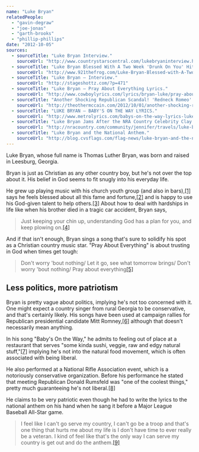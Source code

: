 ```yaml
---
name: "Luke Bryan"
relatedPeople:
  - "gavin-degraw"
  - "joe-jonas"
  - "garth-brooks"
  - "phillip-phillips"
date: "2012-10-05"
sources:
  - sourceTitle: "Luke Bryan Interview."
    sourceUrl: "http://www.countrystarscentral.com/lukebryaninterview.htm"
  - sourceTitle: "Luke Bryan Blessed With A Two Week 'Drunk On You' Hit Single."
    sourceUrl: "http://www.921thefrog.com/Luke-Bryan-Blessed-with-A-Two-Week-%C3%A2--Drunk-on-You%C3%A2---Hit-Single/13108230?archive=1&pid=250503"
  - sourceTitle: "Luke Bryan – Interview."
    sourceUrl: "http://stageshottz.com/?p=471"
  - sourceTitle: "Luke Bryan – Pray About Everything Lyrics."
    sourceUrl: "http://www.cowboylyrics.com/lyrics/bryan-luke/pray-about-everything-22667.html"
  - sourceTitle: "Another Shocking Republican Scandal! 'Redneck Romeo' Jason Aldean Goes Wild."
    sourceUrl: "http://theothermccain.com/2012/10/01/another-shocking-republican-scandal-redneck-romeo-jason-aldean-goes-wild/"
  - sourceTitle: "LUKE BRYAN – BABY'S ON THE WAY LYRICS."
    sourceUrl: "http://www.metrolyrics.com/babys-on-the-way-lyrics-luke-bryan.html"
  - sourceTitle: "Luke Bryan Jams After the NRA Country Celebrity Clay Shoot."
    sourceUrl: "http://nracountry.com/community/jennifer/travels/luke-bryan-jams-after-nra-country-celebrity-clay-shoot"
  - sourceTitle: "Luke Bryan and the National Anthem."
    sourceUrl: "http://blog.cvsflags.com/flag-news/luke-bryan-and-the-national-anthem"
---
```


Luke Bryan, whose full name is Thomas Luther Bryan, was born and raised in Leesburg, Georgia.

Bryan is just as Christian as any other country boy, but he's not over the top about it. His belief in God seems to fit snugly into his everyday life.

He grew up playing music with his church youth group (and also in bars),<a class="source-citation" href="#http://www.countrystarscentral.com/lukebryaninterview.htm" title="Luke Bryan Interview.">[1]</a> says he feels blessed about all this fame and fortune,<a class="source-citation" href="#http://www.921thefrog.com/Luke-Bryan-Blessed-with-A-Two-Week-%C3%A2--Drunk-on-You%C3%A2---Hit-Single/13108230?archive=1&pid=250503" title="Luke Bryan Blessed With A Two Week &apos;Drunk On You&apos; Hit Single.">[2]</a> and is happy to use his God-given talent to help others.<a class="source-citation" href="#http://stageshottz.com/?p=471" title="Luke Bryan – Interview.">[3]</a> About how to deal with hardships in life like when his brother died in a tragic car accident, Bryan says,

>Just keeping your chin up, understanding God has a plan for you, and keep plowing on.<a class="source-citation" href="#http://www.countrystarscentral.com/lukebryaninterview.htm" title="Luke Bryan Interview.">[4]</a>

And if that isn't enough, Bryan sings a song that's sure to solidify his spot as a Christian country music star. "Pray About Everything" is about trusting in God when times get tough:

>Don't worry 'bout nothing/ Let it go, see what tomorrow brings/ Don't worry 'bout nothing/ Pray about everything<a class="source-citation" href="#http://www.cowboylyrics.com/lyrics/bryan-luke/pray-about-everything-22667.html" title="Luke Bryan – Pray About Everything Lyrics.">[5]</a>

## 

## Less politics, more patriotism

Bryan is pretty vague about politics, implying he's not too concerned with it. One might expect a country singer from rural Georgia to be conservative, and that's certainly likely. His songs have been used at campaign rallies for Republican presidential candidate Mitt Romney,<a class="source-citation" href="#http://theothermccain.com/2012/10/01/another-shocking-republican-scandal-redneck-romeo-jason-aldean-goes-wild/" title="Another Shocking Republican Scandal! &apos;Redneck Romeo&apos; Jason Aldean Goes Wild.">[6]</a> although that doesn't necessarily mean anything.

In his song "Baby's On the Way," he admits to feeling out of place at a restaurant that serves "some kinda sushi, veggie, raw and edgy natural stuff,"<a class="source-citation" href="#http://www.metrolyrics.com/babys-on-the-way-lyrics-luke-bryan.html" title="LUKE BRYAN – BABY&apos;S ON THE WAY LYRICS.">[7]</a> implying he's not into the natural food movement, which is often associated with being liberal.

He also performed at a National Rifle Association event, which is a notoriously conservative organization. Before his performance he stated that meeting Republican Donald Rumsfeld was "one of the coolest things," pretty much guaranteeing he's not liberal.<a class="source-citation" href="#http://nracountry.com/community/jennifer/travels/luke-bryan-jams-after-nra-country-celebrity-clay-shoot" title="Luke Bryan Jams After the NRA Country Celebrity Clay Shoot.">[8]</a>

He claims to be very patriotic even though he had to write the lyrics to the national anthem on his hand when he sang it before a Major League Baseball All-Star game.

>I feel like I can't go serve my country, I can't go be a troop and that's one thing that hurts me about my life is I don't have time to ever really be a veteran. I kind of feel like that's the only way I can serve my country is get out and do the anthem.<a class="source-citation" href="#http://blog.cvsflags.com/flag-news/luke-bryan-and-the-national-anthem" title="Luke Bryan and the National Anthem.">[9]</a>
